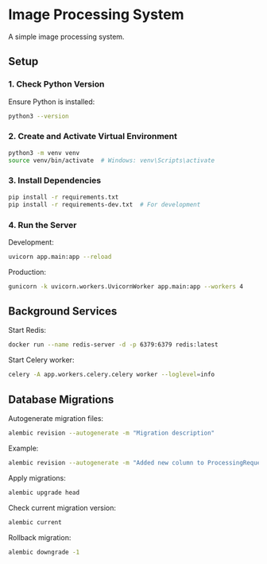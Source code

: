 # Image Processing System

A simple image processing system.

## Setup

### 1. Check Python Version
Ensure Python is installed:
```sh
python3 --version
```

### 2. Create and Activate Virtual Environment
```sh
python3 -m venv venv
source venv/bin/activate  # Windows: venv\Scripts\activate
```

### 3. Install Dependencies
```sh
pip install -r requirements.txt
pip install -r requirements-dev.txt  # For development
```

### 4. Run the Server
Development:
```sh
uvicorn app.main:app --reload
```

Production:
```sh
gunicorn -k uvicorn.workers.UvicornWorker app.main:app --workers 4
```

## Background Services
Start Redis:
```sh
docker run --name redis-server -d -p 6379:6379 redis:latest
```
Start Celery worker:
```sh
celery -A app.workers.celery.celery worker --loglevel=info
```

## Database Migrations
Autogenerate migration files:
```sh
alembic revision --autogenerate -m "Migration description"
```
Example:
```sh
alembic revision --autogenerate -m "Added new column to ProcessingRequest"
```
Apply migrations:
```sh
alembic upgrade head
```
Check current migration version:
```sh
alembic current
```
Rollback migration:
```sh
alembic downgrade -1
```
